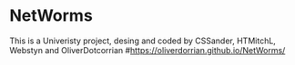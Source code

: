 # NetWorms
This is a Univeristy project, desing and coded by CSSander, HTMitchL, Webstyn and OliverDotcorrian
#https://oliverdorrian.github.io/NetWorms/
